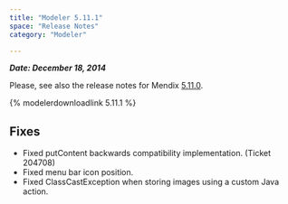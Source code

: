 ```yaml
---
title: "Modeler 5.11.1"
space: "Release Notes"
category: "Modeler"

---
```


***Date: December 18, 2014***

Please, see also the release notes for Mendix [5.11.0](5.11.0).

{% modelerdownloadlink 5.11.1 %}

## Fixes

*   Fixed putContent backwards compatibility implementation. (Ticket 204708)
*   Fixed menu bar icon position.
*   Fixed ClassCastException when storing images using a custom Java action.

